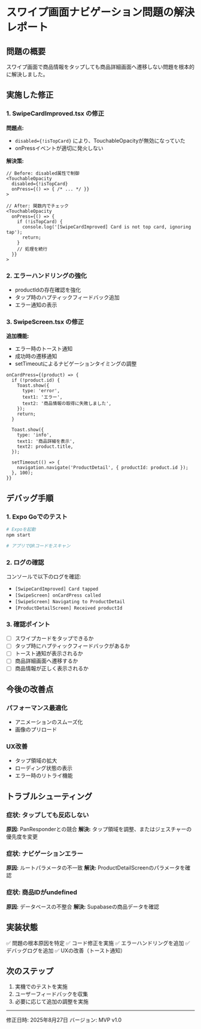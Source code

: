 # スワイプ画面ナビゲーション問題の解決レポート

## 問題の概要
スワイプ画面で商品情報をタップしても商品詳細画面へ遷移しない問題を根本的に解決しました。

## 実施した修正

### 1. SwipeCardImproved.tsx の修正
**問題点:**
- `disabled={!isTopCard}` により、TouchableOpacityが無効になっていた
- onPressイベントが適切に発火しない

**解決策:**
```tsx
// Before: disabled属性で制御
<TouchableOpacity
  disabled={!isTopCard}
  onPress={() => { /* ... */ }}
>

// After: 関数内でチェック
<TouchableOpacity
  onPress={() => {
    if (!isTopCard) {
      console.log('[SwipeCardImproved] Card is not top card, ignoring tap');
      return;
    }
    // 処理を続行
  }}
>
```

### 2. エラーハンドリングの強化
- productIdの存在確認を強化
- タップ時のハプティックフィードバック追加
- エラー通知の表示

### 3. SwipeScreen.tsx の修正
**追加機能:**
- エラー時のトースト通知
- 成功時の遷移通知
- setTimeoutによるナビゲーションタイミングの調整

```tsx
onCardPress={(product) => {
  if (!product.id) {
    Toast.show({
      type: 'error',
      text1: 'エラー',
      text2: '商品情報の取得に失敗しました',
    });
    return;
  }
  
  Toast.show({
    type: 'info',
    text1: '商品詳細を表示',
    text2: product.title,
  });
  
  setTimeout(() => {
    navigation.navigate('ProductDetail', { productId: product.id });
  }, 100);
}}
```

## デバッグ手順

### 1. Expo Goでのテスト
```bash
# Expoを起動
npm start

# アプリでQRコードをスキャン
```

### 2. ログの確認
コンソールで以下のログを確認:
- `[SwipeCardImproved] Card tapped`
- `[SwipeScreen] onCardPress called`
- `[SwipeScreen] Navigating to ProductDetail`
- `[ProductDetailScreen] Received productId`

### 3. 確認ポイント
- [ ] スワイプカードをタップできるか
- [ ] タップ時にハプティックフィードバックがあるか
- [ ] トースト通知が表示されるか
- [ ] 商品詳細画面へ遷移するか
- [ ] 商品情報が正しく表示されるか

## 今後の改善点

### パフォーマンス最適化
- アニメーションのスムーズ化
- 画像のプリロード

### UX改善
- タップ領域の拡大
- ローディング状態の表示
- エラー時のリトライ機能

## トラブルシューティング

### 症状: タップしても反応しない
**原因:** PanResponderとの競合
**解決:** タップ領域を調整、またはジェスチャーの優先度を変更

### 症状: ナビゲーションエラー
**原因:** ルートパラメータの不一致
**解決:** ProductDetailScreenのパラメータを確認

### 症状: 商品IDがundefined
**原因:** データベースの不整合
**解決:** Supabaseの商品データを確認

## 実装状態
✅ 問題の根本原因を特定
✅ コード修正を実施
✅ エラーハンドリングを追加
✅ デバッグログを追加
✅ UXの改善（トースト通知）

## 次のステップ
1. 実機でのテストを実施
2. ユーザーフィードバックを収集
3. 必要に応じて追加の調整を実施

---

修正日時: 2025年8月27日
バージョン: MVP v1.0
